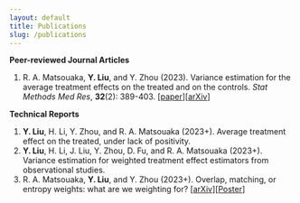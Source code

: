 ```yaml
---
layout: default
title: Publications
slug: /publications
---
```


<b> Peer-reviewed Journal Articles </b>
<br>
<ol>	
<li> R. A. Matsouaka, <b>Y. Liu</b>, and Y. Zhou (2023). Variance estimation for the average treatment effects on the treated and on the controls. <em>Stat Methods Med Res</em>, <b>32</b>(2): 389-403. [<a href="https://journals.sagepub.com/doi/10.1177/09622802221142532" target="_blank">paper</a>][<a href="https://arxiv.org/abs/2209.10742" target="_blank">arXiv</a>] </li>	
</ol>
  
<b> Technical Reports </b>
<br>
<ol>	
<li><b>Y. Liu</b>, H. Li, Y. Zhou, and R. A. Matsouaka (2023+). Average treatment effect on the treated, under lack of positivity. </li>
<li><b>Y. Liu</b>, H. Li, J. Liu, Y. Zhou, D. Fu, and R. A. Matsouaka (2023+). Variance estimation for weighted treatment effect estimators from observational studies. </li>
<li>R. A. Matsouaka, <b>Y. Liu</b>, and Y. Zhou (2023+). Overlap, matching, or entropy weights: what are we weighting for? [<a href="https://arxiv.org/abs/2210.12968" target="_blank">arXiv</a>][<a href="https://drive.google.com/file/d/12qBiOF9MVN51FcG_dLE7msZSxoAR2jpA/view?usp=sharing" target="_blank">Poster</a>] </li>
</ol>

<br />
